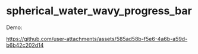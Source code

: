 # spherical_water_wavy_progress_bar

Demo:

https://github.com/user-attachments/assets/585ad58b-f5e6-4a6b-a59d-b6b42c202d14

